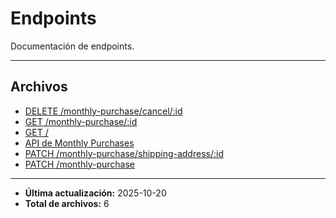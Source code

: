 # Endpoints

Documentación de endpoints.

---

## Archivos

- [DELETE /monthly-purchase/cancel/:id](./cancel.md)
- [GET /monthly-purchase/:id](./get-by-user-id.md)
- [GET /](./healthcheck.md)
- [API de Monthly Purchases](./README.md)
- [PATCH /monthly-purchase/shipping-address/:id](./update-shipping-address.md)
- [PATCH /monthly-purchase](./upsert.md)

---

- **Última actualización:** 2025-10-20  
- **Total de archivos:** 6
